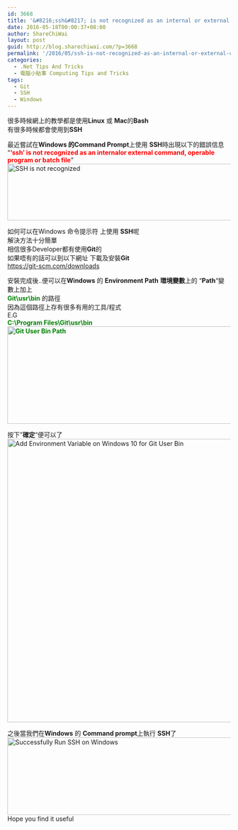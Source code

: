 ```yaml
---
id: 3668
title: '&#8216;ssh&#8217; is not recognized as an internal or external command &#8211; 如何在Windows 命令提示符 上使用 SSH'
date: 2016-05-18T00:00:37+08:00
author: ShareChiWai
layout: post
guid: http://blog.sharechiwai.com/?p=3668
permalink: '/2016/05/ssh-is-not-recognized-as-an-internal-or-external-command-%e5%a6%82%e4%bd%95%e5%9c%a8windows-%e5%91%bd%e4%bb%a4%e6%8f%90%e7%a4%ba%e7%ac%a6-%e4%b8%8a%e4%bd%bf%e7%94%a8-ssh/'
categories:
  - .Net Tips And Tricks
  - 電腦小貼事 Computing Tips and Tricks
tags:
  - Git
  - SSH
  - Windows
---
```

很多時候網上的教學都是使用**Linux** 或 **Mac**的**Bash**  
有很多時候都會使用到**SSH**

最近嘗試在**Windows 的Command Prompt**上使用 **SSH**時出現以下的錯誤信息  
&#8220;<span style="color: #ff0000;"><strong>&#8216;ssh&#8217; is not recognized as an internalor external command, operable program or batch file</strong></span>&#8221;  
<img class="alignnone" src="https://i1.wp.com/farm8.static.flickr.com/7484/26583243853_9fa3efe056_z.jpg?resize=625%2C128" alt="SSH is not recognized " width="625" height="128" data-recalc-dims="1" /> 

如何可以在Windows 命令提示符 上使用 **SSH**呢  
解決方法十分簡單  
相信很多Developer都有使用**Git**的  
如果唔有的話可以到以下網址 下載及安裝**Git**  
<https://git-scm.com/downloads>

安裝完成後..便可以在**Windows** 的 **Environment Path** **環境變數**上的 &#8220;**Path**&#8220;變數上加上  
<span style="color: #008000;"><strong>Git\usr\bin</strong></span> 的路徑  
因為這個路徑上存有很多有用的工具/程式  
E.G  
<span style="color: #008000;"><strong>C:\Program Files\Git\usr\bin<br /> <img class="alignnone" src="https://i1.wp.com/farm8.static.flickr.com/7520/26913335540_df8d7caed7_z.jpg?resize=625%2C220" alt="Git User Bin Path" width="625" height="220" data-recalc-dims="1" /><br /> </strong></span>

按下&#8221;**確定**&#8220;便可以了  
<img class="alignnone" src="https://i1.wp.com/farm8.static.flickr.com/7645/27154825246_38d8b57616_z.jpg?resize=574%2C640" alt="Add Environment Variable on Windows 10 for Git User Bin" width="574" height="640" data-recalc-dims="1" /> 

之後當我們在**Windows** 的 **Command prompt**上執行 **SSH**了  
<img class="alignnone" src="https://i1.wp.com/farm8.static.flickr.com/7721/26583243773_c597e0288c_z.jpg?resize=625%2C175" alt="Successfully Run SSH on Windows" width="625" height="175" data-recalc-dims="1" />  
Hope you find it useful